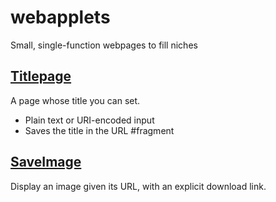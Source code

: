 # webapplets

Small, single-function webpages to fill niches

## [Titlepage](https://merramore.github.io/webapplets/titlepage.html)

A page whose title you can set.

* Plain text or URI-encoded input
* Saves the title in the URL #fragment

## [SaveImage](https://merramore.github.io/webapplets/titlepage.html)

Display an image given its URL, with an explicit download link.
